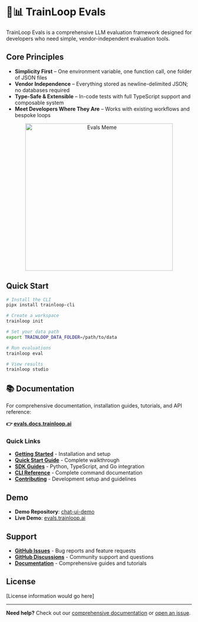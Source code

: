 # 🤖📊 TrainLoop Evals

TrainLoop Evals is a comprehensive LLM evaluation framework designed for developers who need simple, vendor-independent evaluation tools.

## Core Principles

- **Simplicity First** – One environment variable, one function call, one folder of JSON files
- **Vendor Independence** – Everything stored as newline-delimited JSON; no databases required  
- **Type-Safe & Extensible** – In-code tests with full TypeScript support and composable system
- **Meet Developers Where They Are** – Works with existing workflows and bespoke loops

<p align="center">
  <img src="images/drake_evals.png" alt="Evals Meme" width="400" height="auto" />
</p>

## Quick Start

```bash
# Install the CLI
pipx install trainloop-cli

# Create a workspace
trainloop init

# Set your data path
export TRAINLOOP_DATA_FOLDER=/path/to/data

# Run evaluations
trainloop eval

# View results
trainloop studio
```

## 📚 Documentation

For comprehensive documentation, installation guides, tutorials, and API reference:

**👉 [evals.docs.trainloop.ai](https://evals.docs.trainloop.ai)**

### Quick Links
- **[Getting Started](https://evals.docs.trainloop.ai/getting-started/installation)** - Installation and setup
- **[Quick Start Guide](https://evals.docs.trainloop.ai/getting-started/quick-start)** - Complete walkthrough
- **[SDK Guides](https://evals.docs.trainloop.ai/guides)** - Python, TypeScript, and Go integration
- **[CLI Reference](https://evals.docs.trainloop.ai/reference)** - Complete command documentation
- **[Contributing](https://evals.docs.trainloop.ai/development/contributing)** - Development setup and guidelines

## Demo

- **Demo Repository**: [chat-ui-demo](https://github.com/trainloop/chat-ui-demo)
- **Live Demo**: [evals.trainloop.ai](https://evals.trainloop.ai)

## Support

- **[GitHub Issues](https://github.com/trainloop/evals/issues)** - Bug reports and feature requests
- **[GitHub Discussions](https://github.com/trainloop/evals/discussions)** - Community support and questions
- **[Documentation](https://evals.docs.trainloop.ai)** - Comprehensive guides and tutorials

## License

[License information would go here]

---

**Need help?** Check out our [comprehensive documentation](https://evals.docs.trainloop.ai) or [open an issue](https://github.com/trainloop/evals/issues).